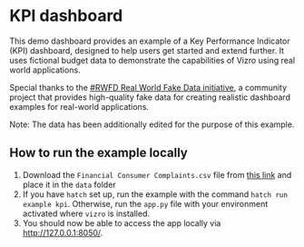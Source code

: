 # KPI dashboard

This demo dashboard provides an example of a Key Performance Indicator (KPI) dashboard, designed to help users get started and extend further.
It uses fictional budget data to demonstrate the capabilities of Vizro using real world applications.

Special thanks to the [#RWFD Real World Fake Data initiative](https://opendatainitiative.io/), a community project that
provides high-quality fake data for creating realistic dashboard examples for real-world applications.

Note: The data has been additionally edited for the purpose of this example.

## How to run the example locally

1. Download the `Financial Consumer Complaints.csv` file from [this link](https://data.world/markbradbourne/rwfd-real-world-fake-data/workspace/file?filename=Financial+Consumer+Complaints.csv) and place it in the `data` folder
2. If you have `hatch` set up, run the example with the command `hatch run example kpi`. Otherwise, run the `app.py` file with your environment activated where `vizro` is installed.
3. You should now be able to access the app locally via http://127.0.0.1:8050/.
